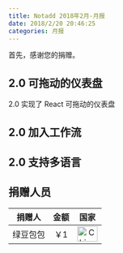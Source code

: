 ```yaml
---
title: Notadd 2018年2月-月报
date: 2018/2/20 20:46:25
categories: 月报
---
```


首先，感谢您的捐赠。

## 2.0 可拖动的仪表盘

2.0 实现了 React 可拖动的仪表盘

## 2.0 加入工作流

## 2.0 支持多语言

## 

## 捐赠人员 

捐赠人 | 金额 | 国家
:----:|:----:|:----:
绿豆包包 | ￥1  | <img src="https://cdn.bootcss.com/flag-icon-css/1.3.0/flags/4x3/cn.svg" width = "40" height = "30" alt="China" align=center />
